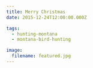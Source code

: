 ```yaml
---
title: Merry Christmas
date: 2015-12-24T12:00:00.000Z

tags:
  - hunting-montana
  - montana-bird-hunting

image:
  filename: featured.jpg
---
```

